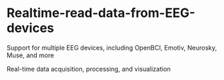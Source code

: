# Realtime-read-data-from-EEG-devices
Support for multiple EEG devices, including OpenBCI, Emotiv, Neurosky, Muse, and more

Real-time data acquisition, processing, and visualization

